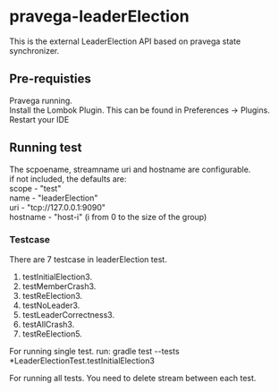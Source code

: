 # pravega-leaderElection
This is the external LeaderElection API based on pravega state synchronizer.
## Pre-requisties
Pravega running.  
Install the Lombok Plugin. This can be found in Preferences -> Plugins. Restart your IDE
## Running test
The scpoename, streamname uri and hostname are configurable.  
if not included, the defaults are:  
scope - "test"  
name - "leaderElection"  
uri - "tcp://127.0.0.1:9090"  
hostname - "host-i" (i from 0 to the size of the group)  
### Testcase
There are 7 testcase in leaderElection test.
1. testInitialElection3.
2. testMemberCrash3.
3. testReElection3.
4. testNoLeader3.
5. testLeaderCorrectness3.
6. testAllCrash3.
7. testReElection5.

For running single test.
run:
gradle test --tests \*LeaderElectionTest.testInitialElection3

For running all tests. You need to delete stream between each test.
